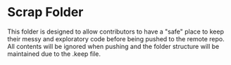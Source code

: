 # Scrap Folder
This folder is designed to allow contributors to have a "safe" place to keep their messy and exploratory code before being pushed to the remote repo. All contents will be ignored when pushing and the folder structure will be maintained due to the .keep file.
